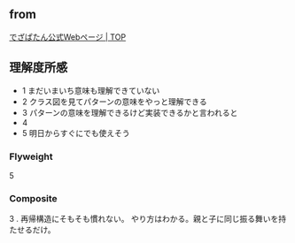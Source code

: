 ## from 

[でざぱたん公式Webページ \| TOP](http://www.dezapatan.com/#download)


## 理解度所感


- 1 まだいまいち意味も理解できていない
- 2 クラス図を見てパターンの意味をやっと理解できる
- 3 パターンの意味を理解できるけど実装できるかと言われると
- 4 
- 5 明日からすぐにでも使えそう

### Flyweight

5 


### Composite

3 . 再帰構造にそもそも慣れない。
やり方はわかる。親と子に同じ振る舞いを持たせるだけ。



